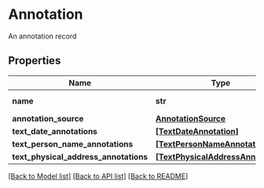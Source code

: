 # Annotation

An annotation record
## Properties
Name | Type | Description | Notes
------------ | ------------- | ------------- | -------------
**name** | **str** | Resource name of the annotation record, of the form datasets/{datasetId}/annotationStores/{annotationStoreId}/annotations/{annotationId} | [optional] 
**annotation_source** | [**AnnotationSource**](AnnotationSource.md) |  | [optional] 
**text_date_annotations** | [**[TextDateAnnotation]**](TextDateAnnotation.md) | Date annotations in a text | [optional] 
**text_person_name_annotations** | [**[TextPersonNameAnnotation]**](TextPersonNameAnnotation.md) | Person name annotations in a text | [optional] 
**text_physical_address_annotations** | [**[TextPhysicalAddressAnnotation]**](TextPhysicalAddressAnnotation.md) | Physical address annotations in a text | [optional] 

[[Back to Model list]](../README.md#documentation-for-models) [[Back to API list]](../README.md#documentation-for-api-endpoints) [[Back to README]](../README.md)


